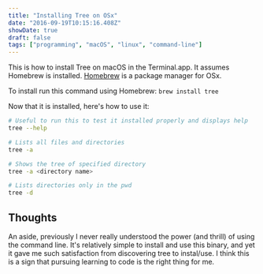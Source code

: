 ```yaml
---
title: "Installing Tree on OSx"
date: "2016-09-19T10:15:16.408Z"
showDate: true
draft: false
tags: ["programming", "macOS", "linux", "command-line"]
---
```


This is how to install Tree on macOS in the Terminal.app. It assumes Homebrew is installed. [Homebrew](http://brew.sh/) is a package manager for OSx.

To install run this command using Homebrew: `brew install tree`

Now that it is installed, here's how to use it:

```bash
# Useful to run this to test it installed properly and displays help
tree --help

# Lists all files and directories
tree -a

# Shows the tree of specified directory
tree -a <directory name>

# Lists directories only in the pwd
tree -d
```

## Thoughts

An aside, previously I never really understood the power (and thrill) of using the command line. It's relatively simple to install and use this binary, and yet it gave me such satisfaction from discovering tree to instal/use. I think this is a sign that pursuing learning to code is the right thing for me.

